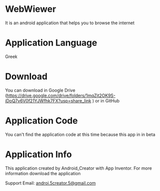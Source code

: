 # WebWiewer
It is an android application that helps you to browse the internet

# Application Language
Greek

# Download
You can download in Google Drive (https://drive.google.com/drive/folders/1mqZjt2OK9S-iDoQ7v6V0f21YJWfhk7FX?usp=share_link
) or in GitHub

# Application Code
You can't find the application code at this time because this app in in beta

# Application Info
This application created by Android_Creator with App Inventor. For more information download the application

Support Email: androi.5creator.5@gmail.com
